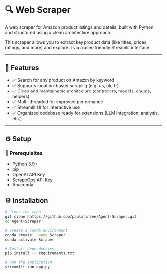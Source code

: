 
# 🔍 Web Scraper

 A web scraper for Amazon product listings and details, built with Python and structured using a clean architecture approach.

This scraper allows you to extract key product data (like titles, prices, ratings, and more) and explore it via a user-friendly Streamlit interface.

---

## 🚀 Features

- ✅ Search for any product on Amazon by keyword
- ✅ Supports location-based scraping (e.g. us, uk, fr)
- ✅ Clean and maintainable architecture (controllers, models, enums, helpers)
- ✅ Multi-threaded for improved performance
- ✅ Streamlit UI for interactive use
- ✅ Organized codebase ready for extensions (LLM integration, analysis, etc.)

---

## ⚙️ Setup

### 🔧 Prerequisites

- Python 3.9+
- pip
- OpenAI API Key
- ScrapeOps API Key
- Anaconda

## ⚙️ Installation

```bash
# Clone the repo
git clone hhttps://github.com/paularinzee/Agent-Scraper.git
cd Agent-Scraper

# Create a conda environment
conda create --name Scraper
conda activate Scraper

# Install dependencies
pip install -r requirements.txt

# Run the application
streamlit run app.py

